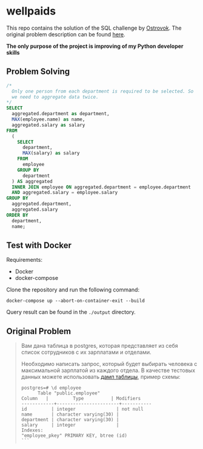 # wellpaids

This repo contains the solution of the SQL challenge by [Ostrovok](https://github.com/ostrovok-team). The original problem description can be found [here](https://github.com/ostrovok-team/code-challenge/tree/master/python). 

**The only purpose of the project is improving of my Python developer skills**

## Problem Solving

```sql
/*
  Only one person from each department is required to be selected. So
  we need to aggregate data twice.
*/
SELECT
  aggregated.department as department,
  MAX(employee.name) as name,
  aggregated.salary as salary
FROM
  (
    SELECT
      department,
      MAX(salary) as salary
    FROM
      employee
    GROUP BY
      department
  ) AS aggregated
  INNER JOIN employee ON aggregated.department = employee.department
  AND aggregated.salary = employee.salary
GROUP BY
  aggregated.department,
  aggregated.salary
ORDER BY
  department,
  name;
```

## Test with Docker

Requirements:

* Docker
* docker-compose

Clone the repository and run the following command:

    docker-compose up --abort-on-container-exit --build

Query result can be found in the `./output` directory.

## Original Problem

>Вам дана таблица в postgres, которая представляет из себя список сотрудников с их зарплатами и отделами.
>
>Необходимо написать запрос, который будет выбирать человека с максимальной зарплатой из каждого отдела. В качестве тестовых данных можете использовать [дамп таблицы](employee.sql), пример схемы:
>
>```
>postgres=# \d employee
>       Table "public.employee"
>Column   |         Type          | Modifiers
>------------+-----------------------+-----------
>id         | integer               | not null
>name       | character varying(30) |
>department | character varying(30) |
>salary     | integer               |
>Indexes:
>"employee_pkey" PRIMARY KEY, btree (id)
>​```
>```
